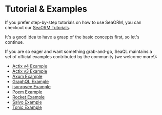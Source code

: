 # Tutorial & Examples

If you prefer step-by-step tutorials on how to use SeaORM, you can checkout our [SeaORM Tutorials](https://www.sea-ql.org/sea-orm-tutorial/).

It's a good idea to have a grasp of the basic concepts first, so let's continue.

If you are so eager and want something grab-and-go, SeaQL maintains a set of official examples contributed by the community (we welcome more!):

- [Actix v4 Example](https://github.com/SeaQL/sea-orm/tree/master/examples/actix_example)
- [Actix v3 Example](https://github.com/SeaQL/sea-orm/tree/master/examples/actix3_example)
- [Axum Example](https://github.com/SeaQL/sea-orm/tree/master/examples/axum_example)
- [GraphQL Example](https://github.com/SeaQL/sea-orm/tree/master/examples/graphql_example)
- [jsonrpsee Example](https://github.com/SeaQL/sea-orm/tree/master/examples/jsonrpsee_example)
- [Poem Example](https://github.com/SeaQL/sea-orm/tree/master/examples/poem_example)
- [Rocket Example](https://github.com/SeaQL/sea-orm/tree/master/examples/rocket_example)
- [Salvo Example](https://github.com/SeaQL/sea-orm/tree/master/examples/salvo_example)
- [Tonic Example](https://github.com/SeaQL/sea-orm/tree/master/examples/tonic_example)
